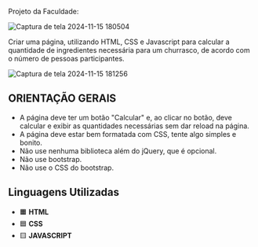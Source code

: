 Projeto da Faculdade:

![Captura de tela 2024-11-15 180504](https://github.com/user-attachments/assets/1d175e1d-a37e-4ca1-b6a4-e66d318991bb)

Criar uma página, utilizando HTML, CSS e Javascript para calcular a quantidade de ingredientes necessária para um churrasco, 
de acordo com o número de pessoas participantes.

![Captura de tela 2024-11-15 181256](https://github.com/user-attachments/assets/126ac74b-aa3e-4a3c-9b9e-df165b738e8e)


## ORIENTAÇÃO GERAIS

* A página deve ter um botão "Calcular" e, ao clicar no botão, deve calcular e exibir as quantidades necessárias sem dar reload na página.
* A página deve estar bem formatada com CSS, tente algo simples e bonito.
* Não use nenhuma biblioteca além do jQuery, que é opcional.
* Não use bootstrap.
* Não use o CSS do bootstrap.


## Linguagens Utilizadas

- 🟧 **HTML** 
- 🟦 **CSS** 
- 🟨 **JAVASCRIPT**


